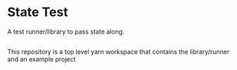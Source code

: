 # State Test

A test runner/library to pass state along.

##

This repository is a top level yarn workspace that contains the library/runner and an example project